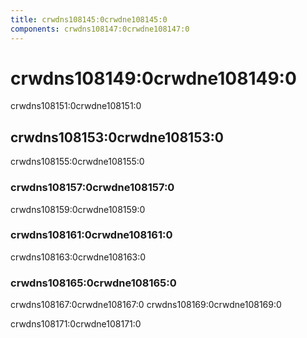 ```yaml
---
title: crwdns108145:0crwdne108145:0
components: crwdns108147:0crwdne108147:0
---
```


# crwdns108149:0crwdne108149:0

<p class="description">crwdns108151:0crwdne108151:0</p>

## crwdns108153:0crwdne108153:0

crwdns108155:0crwdne108155:0

### crwdns108157:0crwdne108157:0

crwdns108159:0crwdne108159:0

### crwdns108161:0crwdne108161:0

crwdns108163:0crwdne108163:0

### crwdns108165:0crwdne108165:0

crwdns108167:0crwdne108167:0 crwdns108169:0crwdne108169:0

crwdns108171:0crwdne108171:0
